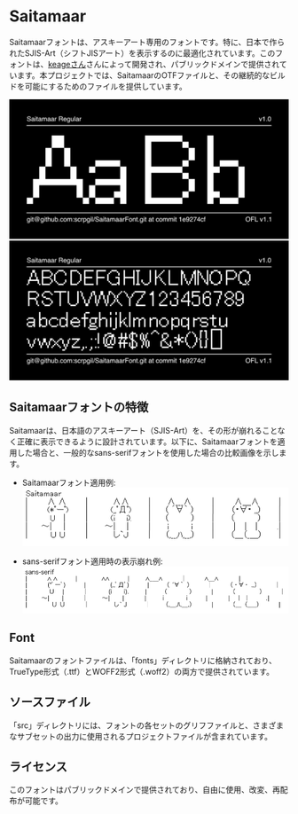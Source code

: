 # Saitamaar

Saitamaarフォントは、アスキーアート専用のフォントです。特に、日本で作られたSJIS-Art（シフトJISアート）を表示するのに最適化されています。このフォントは、[keageさん](https://github.com/keage)さんによって開発され、パブリックドメインで提供されています。本プロジェクトでは、SaitamaarのOTFファイルと、その継続的なビルドを可能にするためのファイルを提供しています。

![Sample Image](documentation/image1.png)
![Sample Image](documentation/image2.png)

## Saitamaarフォントの特徴

Saitamaarは、日本語のアスキーアート（SJIS-Art）を、その形が崩れることなく正確に表示できるように設計されています。以下に、Saitamaarフォントを適用した場合と、一般的なsans-serifフォントを使用した場合の比較画像を示します。

- Saitamaarフォント適用例:
![Saitmaar Sample Image](documentation/image-saitamaar.png)

- sans-serifフォント適用時の表示崩れ例:
![sans-serif Sample Image](documentation/image-sans-serif.png)

## Font

Saitamaarのフォントファイルは、「fonts」ディレクトリに格納されており、TrueType形式（.ttf）とWOFF2形式（.woff2）の両方で提供されています。

## ソースファイル

「src」ディレクトリには、フォントの各セットのグリフファイルと、さまざまなサブセットの出力に使用されるプロジェクトファイルが含まれています。

## ライセンス

このフォントはパブリックドメインで提供されており、自由に使用、改変、再配布が可能です。
